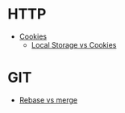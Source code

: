 # HTTP
* [Cookies](/Cookies.md)
    * [Local Storage vs Cookies](http/Cookies.md#diff)

# GIT
* [Rebase vs merge](/git/RebaseVsMerge.md)
